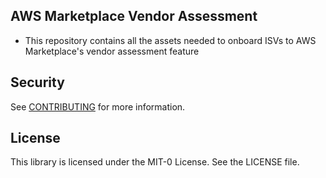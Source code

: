 ## AWS Marketplace Vendor Assessment

* This repository contains all the assets needed to onboard ISVs to AWS Marketplace's vendor assessment feature

## Security

See [CONTRIBUTING](CONTRIBUTING.md#security-issue-notifications) for more information.

## License

This library is licensed under the MIT-0 License. See the LICENSE file.


